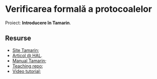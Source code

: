 # Verificarea formală a protocoalelor

Proiect: **Introducere în Tamarin**.

## Resurse
- [Site Tamarin](https://tamarin-prover.github.io/);
- [Articol @ HAL](https://hal.archives-ouvertes.fr/hal-01622110/document).
- [Manual Tamarin](https://tamarin-prover.github.io/manual/tex/tamarin-manual.pdf);
- [Teaching repo](https://github.com/tamarin-prover/teaching);
- [Video tutorial](https://invidious.snopyta.org/watch?v=XptJG19hDcQ);
